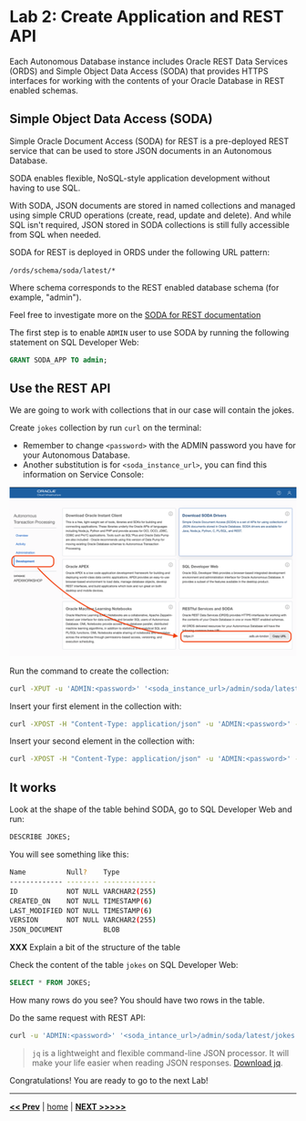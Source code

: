 # Lab 2: Create Application and REST API

Each Autonomous Database instance includes Oracle REST Data Services (ORDS) and Simple Object Data Access (SODA) that provides HTTPS interfaces for working with the contents of your Oracle Database in REST enabled schemas.

## Simple Object Data Access (SODA)

Simple Oracle Document Access (SODA) for REST is a pre-deployed REST service that can be used to store JSON documents in an Autonomous Database.

SODA enables flexible, NoSQL-style application development without having to use SQL.

With SODA, JSON documents are stored in named collections and managed using simple CRUD operations (create, read, update and delete). And while SQL isn't required, JSON stored in SODA collections is still fully accessible from SQL when needed.

SODA for REST is deployed in ORDS under the following URL pattern:

`/ords/schema/soda/latest/*`

Where schema corresponds to the REST enabled database schema (for example, "admin").

Feel free to investigate more on the [SODA for REST documentation](https://docs.oracle.com/en/database/oracle/simple-oracle-document-access/rest/index.html)

The first step is to enable `ADMIN` user to use SODA by running the following statement on SQL Developer Web:

```sql
GRANT SODA_APP TO admin;
```

## Use the REST API

We are going to work with collections that in our case will contain the jokes.

Create `jokes` collection by run `curl` on the terminal:

- Remember to change `<password>` with the ADMIN password you have for your Autonomous Database.
- Another substitution is for `<soda_instance_url>`, you can find this information on Service Console:

![SODA URL](../images/soda_url.png)

Run the command to create the collection:

```bash
curl -XPUT -u 'ADMIN:<password>' '<soda_instance_url>/admin/soda/latest/jokes'
```

Insert your first element in the collection with:

```bash
curl -XPOST -H "Content-Type: application/json" -u 'ADMIN:<password>' --data '{"text": "Never trust atoms; they make up everything."}' '<soda_instalce_url>/admin/soda/latest/jokes'
```

Insert your second element in the collection with:

```bash
curl -XPOST -H "Content-Type: application/json" -u 'ADMIN:<password>' --data '{"text": "My wife told me to stop impersonating a flamingo. I had to put my foot down."}' '<soda_instalce_url>/admin/soda/latest/jokes'
```

## It works

Look at the shape of the table behind SODA, go to SQL Developer Web and run:

```sql
DESCRIBE JOKES;
```

You will see something like this:

```bash
Name          Null?    Type
------------- -------- -------------
ID            NOT NULL VARCHAR2(255)
CREATED_ON    NOT NULL TIMESTAMP(6)
LAST_MODIFIED NOT NULL TIMESTAMP(6)
VERSION       NOT NULL VARCHAR2(255)
JSON_DOCUMENT          BLOB
```

**XXX** Explain a bit of the structure of the table

Check the content of the table `jokes` on SQL Developer Web:

```sql
SELECT * FROM JOKES;
```

How many rows do you see? You should have two rows in the table.

Do the same request with REST API:

```bash
curl -u 'ADMIN:<password>' '<soda_intance_url>/admin/soda/latest/jokes'
```

> `jq` is a lightweight and flexible command-line JSON processor. It will make your life easier when reading JSON responses. [Download jq](https://stedolan.github.io/jq/).

Congratulations! You are ready to go to the next Lab!

---

[**<< Prev**](../lab1/README.md) | [home](../README.md) | [**NEXT >>>>>**](../lab3/README.md)
